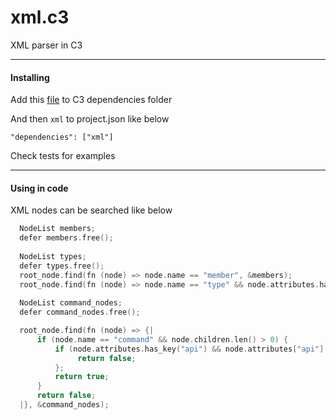 # xml.c3
XML parser in C3

-----
#### Installing
Add this [file](https://github.com/tonis2/xml.c3/raw/refs/heads/main/xml.c3l) to C3 dependencies folder

And then `xml` to project.json like below

`"dependencies": ["xml"]`


Check tests for examples



----
#### Using in code

XML nodes can be searched like below

```c
  NodeList members;
  defer members.free();
  
  NodeList types;
  defer types.free();
  root_node.find(fn (node) => node.name == "member", &members);
  root_node.find(fn (node) => node.name == "type" && node.attributes.has_key("category"), &types);
  
  NodeList command_nodes;
  defer command_nodes.free();

  root_node.find(fn (node) => {|
      if (node.name == "command" && node.children.len() > 0) {
          if (node.attributes.has_key("api") && node.attributes["api"]!! == "vulkansc") {
               return false;
          };
          return true;
      }
      return false;
  |}, &command_nodes);
```

